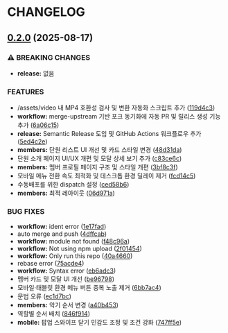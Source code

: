 # CHANGELOG

## [0.2.0](https://github.com/ehdwn1991/muse_profile/compare/v0.1.6...v0.2.0) (2025-08-17)

### ⚠ BREAKING CHANGES

* **release:** 없음

### FEATURES

* /assets/video 내 MP4 호환성 검사 및 변환 자동화 스크립트 추가 ([119d4c3](https://github.com/ehdwn1991/muse_profile/commit/119d4c33c50c603075fa29d1380ef82185448e41))
* **workflow:** merge-upstream 기반 포크 동기화에 자동 PR 및 릴리스 생성 기능 추가 ([6a06c15](https://github.com/ehdwn1991/muse_profile/commit/6a06c15eabd1261be9551e664175f2d9580a2fcc))
* **release:** Semantic Release 도입 및 GitHub Actions 워크플로우 추가 ([5ed4c2e](https://github.com/ehdwn1991/muse_profile/commit/5ed4c2ea0630e50a8e57d048265d5427d4e93902))
* **members:** 단원 리스트 UI 개선 및 카드 스타일 변경 ([48d31da](https://github.com/ehdwn1991/muse_profile/commit/48d31dacc1345e9fa3e06f5b3ac78899ff030cbd))
* 단원 소개 페이지 UI/UX 개편 및 모달 상세 보기 추가 ([c83ce6c](https://github.com/ehdwn1991/muse_profile/commit/c83ce6cf643636175c0ff078c542eca7bb99c15c))
* **members:** 멤버 프로필 페이지 구조 및 스타일 개편 ([3bf8c3f](https://github.com/ehdwn1991/muse_profile/commit/3bf8c3fd23a0e3d6a8de9ff3d43536885a456202))
* 모바일 메뉴 전환 속도 최적화 및 데스크톱 환경 딜레이 제거 ([fcd14c5](https://github.com/ehdwn1991/muse_profile/commit/fcd14c57dbd79142a0d7f6104c11a91fa1361616))
* 수동배포를 위한 dispatch 설정 ([ced58b6](https://github.com/ehdwn1991/muse_profile/commit/ced58b63a750182fafe890eb6168bed26c7c71a8))
* **members:** 최적 레아이웃 ([06d971a](https://github.com/ehdwn1991/muse_profile/commit/06d971a988448bea7a65474fa72fddd768623de3))

### BUG FIXES

* **workflow:**  ident error ([1e17fad](https://github.com/ehdwn1991/muse_profile/commit/1e17fad3e3ef4f4d7445b71156b236f3b207b163))
* auto merge and push ([4dffcab](https://github.com/ehdwn1991/muse_profile/commit/4dffcab1ce3bc140487fed82c9df34ef8a0128df))
* **workflow:** module not found ([f48c96a](https://github.com/ehdwn1991/muse_profile/commit/f48c96a4d2ea46f182aa18b822db85c91537816a))
* **workflow:** Not using npm upload ([2f01454](https://github.com/ehdwn1991/muse_profile/commit/2f01454cc7d5d7a53238a457f93fa363cd1d007b))
* **workflow:** Only run this repo ([40a4660](https://github.com/ehdwn1991/muse_profile/commit/40a46604bade5daeed4e753be314faf0bcb284fb))
* rebase error ([75acde4](https://github.com/ehdwn1991/muse_profile/commit/75acde4e7f664f43a113b409c11045512e61407e))
* **workflow:** Syntax error ([eb6adc3](https://github.com/ehdwn1991/muse_profile/commit/eb6adc32b35cb03df61978b6d083a78f9ff17065))
* 멤버 카드 및 모달 UI 개선 ([be96798](https://github.com/ehdwn1991/muse_profile/commit/be96798be6b0ff4ec95f034c06f9d0a88f8e0c1c))
* 모바일·태블릿 환경 메뉴 버튼 중복 노출 제거 ([6bb7ac4](https://github.com/ehdwn1991/muse_profile/commit/6bb7ac42c08cd99cb0f1516bfcee12c37b859826))
* 문법 오류 ([ec1d7bc](https://github.com/ehdwn1991/muse_profile/commit/ec1d7bcd322ecc453b707576de90e5c806f8637d))
* **members:** 악기 순서 변경 ([a40b453](https://github.com/ehdwn1991/muse_profile/commit/a40b453a4cbd77d0aad224600562264bbfafc508))
* 역할별 순서 배치 ([846f914](https://github.com/ehdwn1991/muse_profile/commit/846f914bf7ae54ae9d8f5c2f41da2db8c6d564ff))
* **mobile:** 팝업 스와이프 닫기 민감도 조정 및 조건 강화 ([747ff5e](https://github.com/ehdwn1991/muse_profile/commit/747ff5ed9f31fa1cbe98e916fced9a0630234461))
